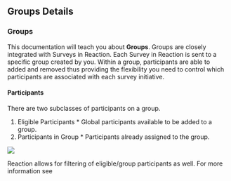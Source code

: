 ## Groups Details

### Groups

This documentation will teach you about **Groups**. Groups are closely integrated with Surveys in Reaction. 
Each Survey in Reaction is sent to a specific group created by you. Within a group, participants are able to added and removed
thus providing the flexibility you need to control which participants are associated with each survey initiative.

#### Participants

There are two subclasses of participants on a group.

  1. Eligible Participants
    * Global participants available to be added to a group.
  2. Participants in Group
    * Participants already assigned to the group.
  
<img src="https://raw.githubusercontent.com/p60/reaction_docs/master/groups/screenshots/group_participants.png"></img>

Reaction allows for filtering of eligible/group participants as well. For more information see 


